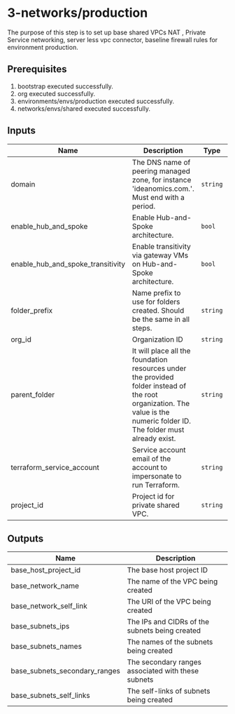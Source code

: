 # 3-networks/production

The purpose of this step is to set up base  shared VPCs  NAT , Private Service networking, server less vpc connector,  baseline firewall rules for environment production.

## Prerequisites

1. bootstrap executed successfully.
1. org executed successfully.
1. environments/envs/production executed successfully.
1. networks/envs/shared executed successfully.


<!-- BEGINNING OF PRE-COMMIT-TERRAFORM DOCS HOOK -->
## Inputs

| Name | Description | Type | Default | Required |
|------|-------------|------|---------|:--------:|
| domain | The DNS name of peering managed zone, for instance 'ideanomics.com.'. Must end with a period. | `string` | n/a | yes |
| enable\_hub\_and\_spoke | Enable Hub-and-Spoke architecture. | `bool` | `false` | no |
| enable\_hub\_and\_spoke\_transitivity | Enable transitivity via gateway VMs on Hub-and-Spoke architecture. | `bool` | `false` | no |
| folder\_prefix | Name prefix to use for folders created. Should be the same in all steps. | `string` | `"fldr"` | no |
| org\_id | Organization ID | `string` | n/a | yes |
| parent\_folder | It will place all the foundation resources under the provided folder instead of the root organization. The value is the numeric folder ID. The folder must already exist.| `string` | `""` | no |
| terraform\_service\_account | Service account email of the account to impersonate to run Terraform. | `string` | n/a | yes |
| project\_id | Project id for private shared VPC. | `string` | n/a | yes |
## Outputs

| Name | Description |
|------|-------------|
| base\_host\_project\_id | The base host project ID |
| base\_network\_name | The name of the VPC being created |
| base\_network\_self\_link | The URI of the VPC being created |
| base\_subnets\_ips | The IPs and CIDRs of the subnets being created |
| base\_subnets\_names | The names of the subnets being created |
| base\_subnets\_secondary\_ranges | The secondary ranges associated with these subnets |
| base\_subnets\_self\_links | The self-links of subnets being created |

<!-- END OF PRE-COMMIT-TERRAFORM DOCS HOOK -->
